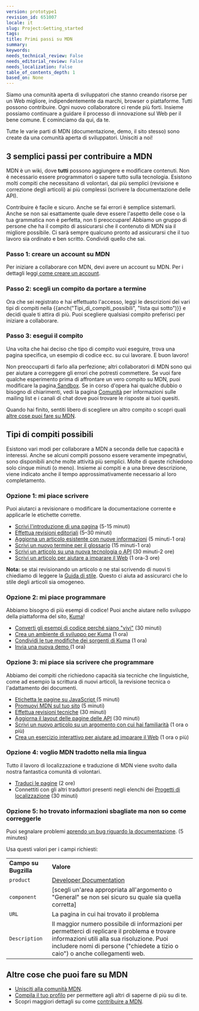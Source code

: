 ```yaml
---
version: prototype1
revision_id: 651007
locale: it
slug: Project:Getting_started
tags: 
title: Primi passi su MDN
summary: 
keywords: 
needs_technical_review: False
needs_editorial_review: False
needs_localization: False
table_of_contents_depth: 1
based_on: None
---
```

<div class="boxed translate-display">
 <p id="What_is_MDN.3F"><span class="seoSummary">Siamo una comunità aperta di sviluppatori che stanno creando risorse per un Web migliore, indipendentemente da marchi, browser o piattaforme. Tutti possono contribuire. Ogni nuovo collaboratore ci rende più forti. Insieme possiamo continuare a guidare il processo di innovazione sul Web per il bene comune. E cominciamo da qui, da te.</span></p>
 <p><span>Tutte le varie parti di MDN (documentazione, demo, il sito stesso) sono create da una comunità aperta di sviluppatori. Unisciti a noi!</span></p>
 <h2 id="3_semplici_passi_per_contribuire_a_MDN"><span>3 semplici passi per contribuire a MDN</span></h2>
 <p>MDN è un wiki, dove <strong>tutti</strong> possono aggiungere e modificare contenuti. Non è necessario essere programmatori o sapere tutto sulla tecnologia. Esistono molti compiti che necessitano di volontari, dai più semplici (revisione e correzione degli articoli) ai più complessi (scrivere la documentazione delle API).</p>
 <p>Contribuire è facile e sicuro. Anche se fai errori è semplice sistemarli. Anche se non sai esattamente quale deve essere l'aspetto delle cose o la tua grammatica non è perfetta, non ti preoccupare! Abbiamo un gruppo di persone che ha il compito di assicurarsi che il contenuto di MDN sia il migliore possibile. Ci sarà sempre qualcuno pronto ad assicurarsi che il tuo lavoro sia ordinato e ben scritto. Condividi quello che sai.</p>
 <h3 id="Passo_1.3A_creare_un_account_su_MDN">Passo 1: creare un account su MDN</h3>
 <p>Per iniziare a collaborare con MDN, devi avere un account su MDN. Per i dettagli leggi<a href="https://developer.mozilla.org/it/docs/MDN/Contribute/Howto/Create_an_MDN_account"> come creare un account</a>.</p>
 <h3 id="Passo_2.3A_scegli_un_compito_da_portare_a_termine">Passo 2: scegli un compito da portare a termine</h3>
 <p>Ora che sei registrato e hai effettuato l'accesso, leggi le descrizioni dei vari tipi di compiti nella {{anch("Tipi_di_compiti_possibili", "lista qui sotto")}} e decidi quale ti attira di più. Puoi scegliere qualsiasi compito preferisci per iniziare a collaborare.</p>
 <h3 id="Passo_3.3A_esegui_il_compito">Passo 3: esegui il compito</h3>
 <p>Una volta che hai deciso che tipo di compito vuoi eseguire, trova una pagina specifica, un esempio di codice ecc. su cui lavorare. E buon lavoro!</p>
 <p>Non preoccuparti di farlo alla perfezione; altri collaboratori di MDN sono qui per aiutare a correggere gli errori che potresti commettere. Se vuoi fare qualche esperimento prima di affrontare un vero compito su MDN, puoi modificare la pagina<a href="https://developer.mozilla.org/it/docs/Sandbox"> Sandbox</a>. Se in corso d'opera hai qualche dubbio o bisogno di chiarimenti, vedi la pagina <a href="https://developer.mozilla.org/it/docs/MDN/Community">Comunità</a> per informazioni sulle mailing list e i canali di chat dove puoi trovare le risposte ai tuoi quesiti.</p>
 <p>Quando hai finito, sentiti libero di scegliere un altro compito o scopri quali <a href="#Altre_cose_che_puoi_fare_su_MDN">altre cose puoi fare su MDN</a>.</p>
 <h2 id="Tipi_di_compiti_possibili">Tipi di compiti possibili</h2>
 <p>Esistono vari modi per collaborare a MDN a seconda delle tue capacità e interessi. Anche se alcuni compiti possono essere veramente impegnativi, sono disponibili anche molte attività più semplici. Molte di queste richiedono solo cinque minuti (o meno). Insieme ai compiti e a una breve descrizione, viene indicato anche il tempo approssimativamente necessario al loro completamento.</p>
 <h3 id="Opzione_1.3A_mi_piace_scrivere">Opzione 1: mi piace scrivere</h3>
 <p>Puoi aiutarci a revisionare o modificare la documentazione corrente e applicarle le etichette corrette.</p>
 <ul>
  <li><a href="https://developer.mozilla.org/it/docs/MDN/Contribute/Howto/Set_the_summary_for_a_page">Scrivi l'introduzione di una pagina</a> (5-15 minuti)</li>
  <li><a href="https://developer.mozilla.org/it/docs/Project:MDN/Contributing/How_to/Do_an_editorial_review">Effettua revisioni editoriali</a> (5–30 minuti)</li>
  <li><a href="https://developer.mozilla.org/it/docs/MDN/User_guide/Writing#Editing_an_existing_page">Aggiorna un articolo esistente con nuove informazioni</a> (5 minuti-1 ora)</li>
  <li><a href="/it/docs/Project:MDN/Contributing/How_to/Write_a_new_entry_in_the_Glossary">Scrivi un nuovo termine per il glossario</a> (15 minuti-1 ora)</li>
  <li><a href="https://developer.mozilla.org/it/docs/MDN/User_guide/Writing#Adding_a_new_page">Scrivi un articolo su una nuova tecnologia o API</a> (30 minuti-2 ore)</li>
  <li><a href="/it/docs/Project:MDN/Contributing/How_to/Write_an_article_to_help_learning_the_web">Scrivi un articolo per aiutare a imparare il Web</a> (1 ora-3 ore)</li>
 </ul>
 <div class="note">
  <strong>Nota:</strong> se stai revisionando un articolo o ne stai scrivendo di nuovi ti chiediamo di leggere la <a href="https://developer.mozilla.org/it/docs/Project:MDN/Style_guide">Guida di stile</a>. Questo ci aiuta ad assicurarci che lo stile degli articoli sia omogeneo.</div>
 <h3 id="Opzione_2.3A_mi_piace_programmare">Opzione 2: mi piace programmare</h3>
 <p>Abbiamo bisogno di più esempi di codice! Puoi anche aiutare nello sviluppo della piattaforma del sito, <a href="https://developer.mozilla.org/it/docs/Project:MDN/Kuma">Kuma</a>!</p>
 <ul>
  <li><a href="https://developer.mozilla.org/it/docs/Project:MDN/Contributing/How_to/Convert_code_samples_to_be_live_">Converti gli esempi di codice perché siano "vivi"</a> (30 minuti)</li>
  <li><a href="https://kuma.readthedocs.org/en/latest/installation-vagrant.html">Crea un ambiente di sviluppo per Kuma</a> (1 ora)</li>
  <li><a href="https://github.com/mozilla/kuma#readme">Condividi le tue modifiche dei sorgenti di Kuma</a> (1 ora)</li>
  <li><a href="https://developer.mozilla.org/it/demos/submit">Invia una nuova demo </a>(1 ora)</li>
 </ul>
 <h3 id="Opzione_3.3A_mi_piace_sia_scrivere_che_programmare">Opzione 3: mi piace sia scrivere che programmare</h3>
 <p>Abbiamo dei compiti che richiedono capacità sia tecniche che linguistiche, come ad esempio la scrittura di nuovi articoli, la revisione tecnica o l'adattamento dei documenti.</p>
 <ul>
  <li><a href="https://developer.mozilla.org/it/docs/Project:MDN/Contributing/How_to/Tag_JavaScript_pages">Etichetta le pagine su JavaScript </a>(5 minuti)</li>
  <li><a href="https://developer.mozilla.org/it/docs/MDN/Promote">Promuovi MDN sul tuo sito</a> (5 minuti)</li>
  <li><a href="https://developer.mozilla.org/it/docs/Project:MDN/Contributing/How_to/Do_a_technical_review">Effettua revisioni tecniche</a> (30 minuti)</li>
  <li><a href="https://developer.mozilla.org/it/docs/Project:MDN/Contributing/How_to/Update_API_page_layout">Aggiorna il layout delle pagine delle API</a> (30 minuti)</li>
  <li><a href="https://developer.mozilla.org/it/docs/MDN/Contribute/Creating_and_editing_pages#Creating_a_new_page">Scrivi un nuovo articolo su un argomento con cui hai familiarità</a> (1 ora o più)</li>
  <li><a href="/it/docs/MDN/Contribute/Howto/Create_an_interactive_exercise_to_help_learning_the_web">Crea un esercizio interattivo per aiutare ad imparare il Web</a> (1 ora o più)</li>
 </ul>
 <h3 id="Opzione_4.3A_voglio_MDN_tradotto_nella_mia_lingua">Opzione 4: voglio MDN tradotto nella mia lingua</h3>
 <p>Tutto il lavoro di localizzazione e traduzione di MDN viene svolto dalla nostra fantastica comunità di volontari.</p>
 <ul>
  <li><a href="https://developer.mozilla.org/it/docs/MDN/Contribute/Localize/Translating_pages">Traduci le pagine</a> (2 ore)</li>
  <li>Connettiti con gli altri traduttori presenti negli elenchi dei <a href="https://developer.mozilla.org/it/docs/Project:MDN/Localizing/Localization_projects">Progetti di localizzazione</a> (30 minuti)</li>
 </ul>
 <h3 id="Opzione_5.3A_ho_trovato_informazioni_sbagliate_ma_non_so_come_correggerle">Opzione 5: ho trovato informazioni sbagliate ma non so come correggerle</h3>
 <p>Puoi segnalare problemi <a class="external external-icon" href="https://bugzilla.mozilla.org/enter_bug.cgi?product=Mozilla%20Developer%20Network">aprendo un bug riguardo la documentazione</a>. (5 minutes)</p>
 <p>Usa questi valori per i campi richiesti:</p>
 <table class="standard-table">
  <tbody>
   <tr>
    <td><strong>Campo su Bugzilla</strong></td>
    <td><strong>Valore</strong></td>
   </tr>
   <tr>
    <td><code>product</code></td>
    <td><a href="https://bugzilla.mozilla.org/enter_bug.cgi?product=Developer+Documentation">Developer Documentation</a></td>
   </tr>
   <tr>
    <td><code>component</code></td>
    <td>[scegli un'area appropriata all'argomento o "General" se non sei sicuro su quale sia quella corretta]</td>
   </tr>
   <tr>
    <td><code>URL</code></td>
    <td>La pagina in cui hai trovato il problema</td>
   </tr>
   <tr>
    <td><code>Description</code></td>
    <td>Il maggior numero possibile di informazioni per permetterci di replicare il problema e trovare informazioni utili alla sua risoluzione. Puoi includere nomi di persone ("chiedete a tizio o caio") o anche collegamenti web.</td>
   </tr>
  </tbody>
 </table>
 <h2 id="Altre_cose_che_puoi_fare_su_MDN">Altre cose che puoi fare su MDN</h2>
 <ul>
  <li><a href="https://developer.mozilla.org/it/docs/Project:Community">Unisciti alla comunità MDN</a>.</li>
  <li><a href="https://developer.mozilla.org/it/profile">Compila il tuo profilo</a> per permettere agli altri di saperne di più su di te.</li>
  <li>Scopri maggiori dettagli su come <a href="https://developer.mozilla.org/it/docs/MDN/Contribute">contribuire a MDN</a>.</li>
 </ul>
</div>
<p>&nbsp;</p>

